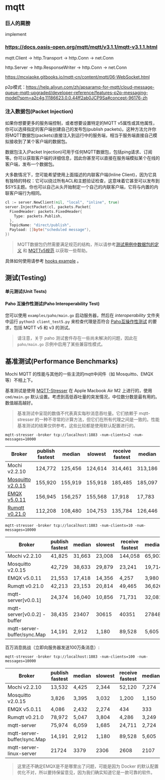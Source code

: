 # mqtt 

### 巨人的肩膀


implement
### https://docs.oasis-open.org/mqtt/mqtt/v3.1.1/mqtt-v3.1.1.html


mqtt.Client -> http.Transport -> http.Conn -> net.Conn

http.Server -> http.ResponseWriter -> http.Conn -> net.Conn


https://mcxiaoke.gitbooks.io/mqtt-cn/content/mqtt/06-WebSocket.html


p2p模式：https://help.aliyun.com/zh/apsaramq-for-mqtt/cloud-message-queue-mqtt-upgraded/developer-reference/features-p2p-messaging-model?spm=a2c4g.11186623.0.0.44ff2ab0JCP9Sa#concept-96176-zh



### 注入数据包(Packet Injection)

如果你想要更多的服务端控制，或者想要设置特定的MQTT v5属性或其他属性，你可以选择指定的客户端创建自己的发布包(publish packets)。这种方法允许你将MQTT数据包(packets)直接注入到运行中的服务端，相当于服务端直接自己模拟接收到了某个客户端的数据包。

数据包注入(Packet Injection)可用于任何MQTT数据包，包括ping请求、订阅等。你可以获取客户端的详细信息，因此你甚至可以直接在服务端模拟某个在线的客户端，发布一个数据包。

大多数情况下，您可能希望使用上面描述的内联客户端(Inline Client)，因为它具有独特的特权：它可以绕过所有ACL和主题验证检查，这意味着它甚至可以发布到$SYS主题。你也可以自己从头开始制定一个自己的内联客户端，它将与内置的内联客户端行为相同。

```go
cl := server.NewClient(nil, "local", "inline", true)
server.InjectPacket(cl, packets.Packet{
  FixedHeader: packets.FixedHeader{
    Type: packets.Publish,
  },
  TopicName: "direct/publish",
  Payload: []byte("scheduled message"),
})
```

> MQTT数据包仍然需要满足规范的结构，所以请参考[测试用例中数据包的定义](packets/tpackets.go) 和 [MQTTv5规范](https://docs.oasis-open.org/mqtt/mqtt/v5.0/os/mqtt-v5.0-os.html) 以获取一些帮助。

具体如何使用请参考 [hooks example](examples/hooks/main.go) 。

## 测试(Testing)
#### 单元测试(Unit Tests)


#### Paho 互操作性测试(Paho Interoperability Test)

您可以使用 `examples/paho/main.go` 启动服务器，然后在 _interoperability_ 文件夹中运行 `python3 client_test5.py` 来检查代理是否符合 [Paho互操作性测试](https://github.com/eclipse/paho.mqtt.testing/tree/master/interoperability) 的要求，包括 MQTT v5 和 v3 的测试。

> 请注意，关于 paho 测试套件存在一些尚未解决的问题，因此在 `paho/main.go` 示例中启用了某些兼容性模式。

## 基准测试(Performance Benchmarks)

Mochi MQTT 的性能与其他的一些主流的mqtt中间件（如 Mosquitto、EMQX 等）不相上下。

基准测试是使用 [MQTT-Stresser](https://github.com/inovex/mqtt-stresser) 在 Apple Macbook Air M2 上进行的，使用 `cmd/main.go` 默认设置。考虑到高低吞吐量的突发情况，中位数分数是最有用的。数值越高越好。


> 基准测试中呈现的数值不代表真实每秒消息吞吐量。它们依赖于 mqtt-stresser 的一种不寻常的计算方法，但它们在所有代理之间是一致的。性能基准测试的结果仅供参考。这些比较都是使用默认配置进行的。

`mqtt-stresser -broker tcp://localhost:1883 -num-clients=2 -num-messages=10000`

| Broker            | publish fastest | median | slowest | receive fastest | median | slowest |
| --                | --             | --   | --   | --             | --   | --   |
| Mochi v2.2.10      | 124,772 | 125,456 | 124,614 | 314,461 | 313,186 | 311,910 |
| [Mosquitto v2.0.15](https://github.com/eclipse/mosquitto) | 155,920 | 155,919 | 155,918 | 185,485 | 185,097 | 184,709 |
| [EMQX v5.0.11](https://github.com/emqx/emqx)      | 156,945 | 156,257 | 155,568 | 17,918 | 17,783 | 17,649 |
| [Rumqtt v0.21.0](https://github.com/bytebeamio/rumqtt) | 112,208 | 108,480 | 104,753 | 135,784 | 126,446 | 117,108 |

`mqtt-stresser -broker tcp://localhost:1883 -num-clients=10 -num-messages=10000`

| Broker                       | publish fastest | median | slowest | receive fastest | median | slowest |
|------------------------------|-----------------| --   | --   | --             | --   | --   |
| Mochi v2.2.10                | 41,825          | 31,663| 23,008 | 144,058 | 65,903 | 37,618 |
| Mosquitto v2.0.15            | 42,729          | 38,633 | 29,879 | 23,241 | 19,714 | 18,806 |
| EMQX v5.0.11                 | 21,553          | 17,418 | 14,356 | 4,257 | 3,980 | 3,756 |
| Rumqtt v0.21.0               | 42,213          | 23,153 | 20,814 | 49,465 | 36,626 | 19,283 |
| mqtt-server[v0.0.1]          | 24,374          | 16,040 | 10,856 | 71,731 | 32,081 | 15,785 |
| mqtt-server[v0.0.2] - buffer | 38,435          | 23407 | 30615 | 40351 | 27848 | 22182 |
| mqtt-server-buffer/sync.Map| 14,191          | 2,912  | 1,180   | 89,528          | 5,605  | 1,468   |

百万消息挑战（立即向服务器发送100万条消息）:

`mqtt-stresser -broker tcp://localhost:1883 -num-clients=100 -num-messages=10000`

| Broker                      | publish fastest | median | slowest | receive fastest | median | slowest |
|-----------------------------|-----------------|--------|---------|-----------------|--------|---------|
| Mochi v2.2.10               | 13,532          | 4,425  | 2,344   | 52,120          | 7,274  | 2,701   |
| Mosquitto v2.0.15           | 3,826           | 3,395  | 3,032   | 1,200           | 1,150  | 1,118   |
| EMQX v5.0.11                | 4,086           | 2,432  | 2,274   | 434             | 333    | 311     |
| Rumqtt v0.21.0              | 78,972          | 5,047  | 3,804   | 4,286           | 3,249  | 2,027   |
| mqtt-server                 | 75,974          | 6,059  | 1,685   | 24,711          | 2,724  | 1,819   |
| mqtt-server-buffer/sync.Map | 14,191          | 2,912  | 1,180   | 89,528          | 5,605  | 1,468   |
| mqtt-server-linux-server    | 21724           |3379|2306|2608|2107|1454|
> 这里还不确定EMQX是不是哪里出了问题，可能是因为 Docker 的默认配置优化不对，所以要持保留意见，因为我们确实知道它是一款可靠的软件。
